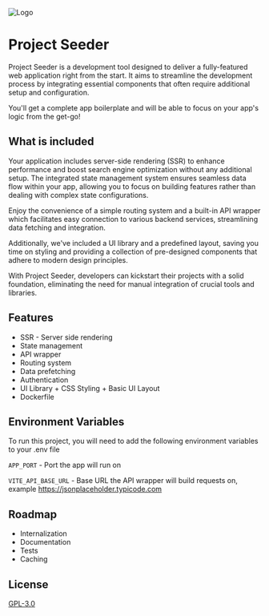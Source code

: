 
![Logo](https://i.ibb.co/QF23xQn/logo.png)

# Project Seeder

Project Seeder is a development tool designed to deliver a fully-featured web application right from the start. It aims to streamline the development process by integrating essential components that often require additional setup and configuration.

You'll get a complete app boilerplate and will be able to focus on your app's logic from the get-go!

## What is included
Your application includes server-side rendering (SSR) to enhance performance and boost search engine optimization without any additional setup. The integrated state management system ensures seamless data flow within your app, allowing you to focus on building features rather than dealing with complex state configurations.

Enjoy the convenience of a simple routing system and a built-in API wrapper which facilitates easy connection to various backend services, streamlining data fetching and integration.

Additionally, we've included a UI library and a predefined layout, saving you time on styling and providing a collection of pre-designed components that adhere to modern design principles.

With Project Seeder, developers can kickstart their projects with a solid foundation, eliminating the need for manual integration of crucial tools and libraries.

## Features

- SSR - Server side rendering
- State management
- API wrapper
- Routing system
- Data prefetching
- Authentication
- UI Library + CSS Styling + Basic UI Layout
- Dockerfile
## Environment Variables

To run this project, you will need to add the following environment variables to your .env file

`APP_PORT` - Port the app will run on

`VITE_API_BASE_URL` - Base URL the API wrapper will build requests on, example https://jsonplaceholder.typicode.com


## Roadmap

- Internalization
- Documentation
- Tests
- Caching


## License

[GPL-3.0](https://opensource.org/license/gpl-3-0/)
